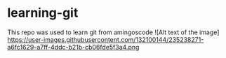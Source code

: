 # learning-git

This repo was used to learn git from amingoscode
![Alt text of the image]
https://user-images.githubusercontent.com/132100144/235238271-a6fc1629-a7ff-4ddc-b21b-cb06fde5f3a4.png
